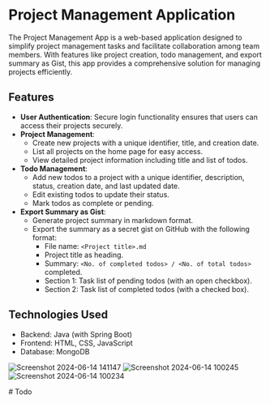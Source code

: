 # Project Management Application

The Project Management App is a web-based application designed to simplify project management tasks and facilitate collaboration among team members. With features like project creation, todo management, and export summary as Gist, this app provides a comprehensive solution for managing projects efficiently.

## Features

- **User Authentication**: Secure login functionality ensures that users can access their projects securely.
- **Project Management**:
  - Create new projects with a unique identifier, title, and creation date.
  - List all projects on the home page for easy access.
  - View detailed project information including title and list of todos.
- **Todo Management**:
  - Add new todos to a project with a unique identifier, description, status, creation date, and last updated date.
  - Edit existing todos to update their status.
  - Mark todos as complete or pending.
- **Export Summary as Gist**:
  - Generate project summary in markdown format.
  - Export the summary as a secret gist on GitHub with the following format:
    - File name: `<Project title>.md`
    - Project title as heading.
    - Summary: `<No. of completed todos> / <No. of total todos>` completed.
    - Section 1: Task list of pending todos (with an open checkbox).
    - Section 2: Task list of completed todos (with a checked box).
   
## Technologies Used
- Backend: Java (with Spring Boot)
- Frontend: HTML, CSS, JavaScript
- Database: MongoDB


![Screenshot 2024-06-14 141147](https://github.com/fayazap/Todo/assets/84265684/4a7597d0-b3a1-4576-8c58-8133c2b76add)
![Screenshot 2024-06-14 100245](https://github.com/fayazap/Todo/assets/84265684/85b6434a-ece5-4fa4-9d1b-94f697734be7)
![Screenshot 2024-06-14 100234](https://github.com/fayazap/Todo/assets/84265684/6d4a0ea6-dc7d-4f56-ab42-5d9c6469e39c)


#   T o d o  
 
